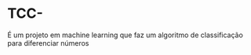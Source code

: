 # TCC-
É um projeto em machine learning que faz um algoritmo de classificação para diferenciar números
